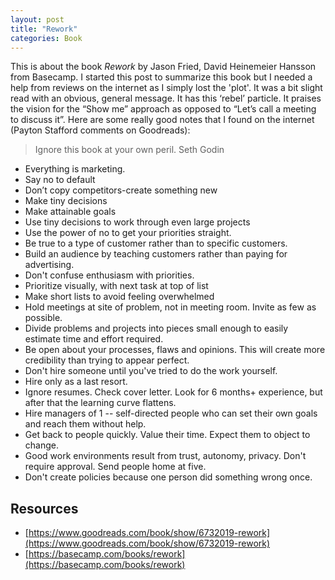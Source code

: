 ```yaml
---
layout: post
title: "Rework"
categories: Book
---
```


This is about the book *Rework* by Jason Fried, David Heinemeier Hansson from Basecamp. I started this post to summarize this book but I needed a help from reviews on the internet as I simply lost the 'plot'. It was a bit slight read with an obvious, general message. It has this ‘rebel’ particle. It praises the vision for the “Show me” approach as opposed to “Let’s call a meeting to discuss it”. Here are some really good notes that I found on the internet (Payton Stafford comments on Goodreads):

>   Ignore this book at your own peril. Seth Godin


*   Everything is marketing.
*   Say no to default
*   Don’t copy competitors-create something new
*   Make tiny decisions
*   Make attainable goals
*   Use tiny decisions to work through even large projects
*   Use the power of no to get your priorities straight.
*   Be true to a type of customer rather than to specific customers.
*   Build an audience by teaching customers rather than paying for advertising.
*   Don't confuse enthusiasm with priorities.
*   Prioritize visually, with next task at top of list
*   Make short lists to avoid feeling overwhelmed
*   Hold meetings at site of problem, not in meeting room. Invite as few as possible.
*   Divide problems and projects into pieces small enough to easily estimate time and effort required.
*   Be open about your processes, flaws and opinions. This will create more credibility than trying to appear perfect.
*   Don't hire someone until you've tried to do the work yourself.
*   Hire only as a last resort.
*   Ignore resumes. Check cover letter. Look for 6 months+ experience, but after that the learning curve flattens.
*   Hire managers of 1 -- self-directed people who can set their own goals and reach them without help.
*   Get back to people quickly. Value their time. Expect them to object to change.
*   Good work environments result from trust, autonomy, privacy. Don't require approval. Send people home at five.
*   Don't create policies because one person did something wrong once.


## Resources



*   [https://www.goodreads.com/book/show/6732019-rework](https://www.goodreads.com/book/show/6732019-rework)
*   [https://basecamp.com/books/rework](https://basecamp.com/books/rework)